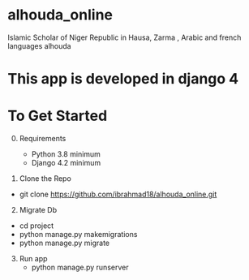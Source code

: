 # alhouda_online
Islamic Scholar of Niger Republic in Hausa, Zarma , Arabic and french languages
alhouda

# This app is developed in django 4

# To Get Started 
0. Requirements
   - Python 3.8 minimum
   - Django 4.2 minimum

1. Clone the Repo 
  - git clone https://github.com/ibrahmad18/alhouda_online.git
2. Migrate Db
  - cd project
  - python manage.py makemigrations
  - python manage.py migrate

3. Run app
   - python manage.py runserver
